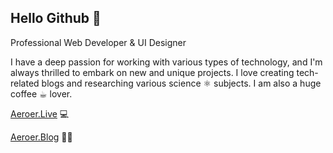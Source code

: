 ## Hello Github 👋 

Professional Web Developer & UI Designer

I have a deep passion for working with various types of technology, and I'm always thrilled to embark on new and unique projects.
I love creating tech-related blogs and researching various science ⚛︎ subjects. I am also a huge coffee ☕︎ lover.

<a href="https://aeroer.live/" target="_blank">Aeroer.Live</a> 💻 

<a href="https://aeroer.blog/" target="_blank">Aeroer.Blog</a> ✍🏻 


